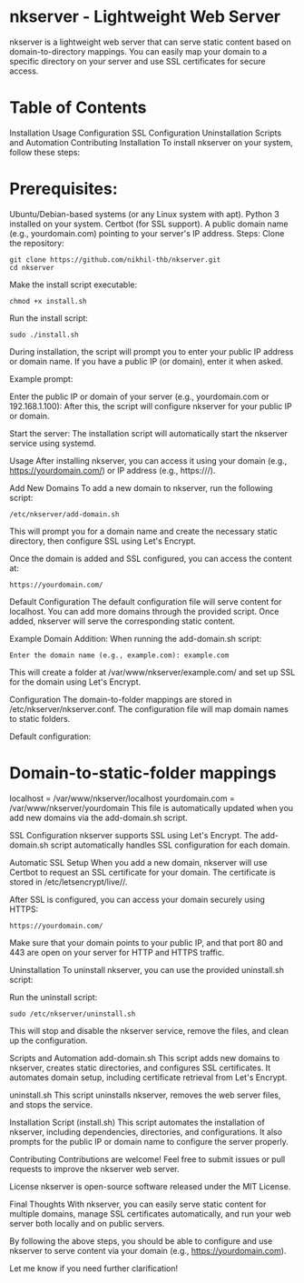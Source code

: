 # nkserver - Lightweight Web Server
nkserver is a lightweight web server that can serve static content based on domain-to-directory mappings. You can easily map your domain to a specific directory on your server and use SSL certificates for secure access.

# Table of Contents
Installation
Usage
Configuration
SSL Configuration
Uninstallation
Scripts and Automation
Contributing
Installation
To install nkserver on your system, follow these steps:

# Prerequisites:
Ubuntu/Debian-based systems (or any Linux system with apt).
Python 3 installed on your system.
Certbot (for SSL support).
A public domain name (e.g., yourdomain.com) pointing to your server's IP address.
Steps:
Clone the repository:

    git clone https://github.com/nikhil-thb/nkserver.git
    cd nkserver
Make the install script executable:

    chmod +x install.sh
Run the install script:

    sudo ./install.sh
    
During installation, the script will prompt you to enter your public IP address or domain name. If you have a public IP (or domain), enter it when asked.

Example prompt:

Enter the public IP or domain of your server (e.g., yourdomain.com or 192.168.1.100):
After this, the script will configure nkserver for your public IP or domain.

Start the server: The installation script will automatically start the nkserver service using systemd.

Usage
After installing nkserver, you can access it using your domain (e.g., https://yourdomain.com/) or IP address (e.g., https://<Your-IP-Address>/).

Add New Domains
To add a new domain to nkserver, run the following script:

    /etc/nkserver/add-domain.sh
    
This will prompt you for a domain name and create the necessary static directory, then configure SSL using Let's Encrypt.

Once the domain is added and SSL configured, you can access the content at:

    https://yourdomain.com/
Default Configuration
The default configuration file will serve content for localhost. You can add more domains through the provided script. Once added, nkserver will serve the corresponding static content.

Example Domain Addition:
When running the add-domain.sh script:

    Enter the domain name (e.g., example.com): example.com
This will create a folder at /var/www/nkserver/example.com/ and set up SSL for the domain using Let's Encrypt.

Configuration
The domain-to-folder mappings are stored in /etc/nkserver/nkserver.conf. The configuration file will map domain names to static folders.

Default configuration:

# Domain-to-static-folder mappings
localhost = /var/www/nkserver/localhost
yourdomain.com = /var/www/nkserver/yourdomain
This file is automatically updated when you add new domains via the add-domain.sh script.

SSL Configuration
nkserver supports SSL using Let's Encrypt. The add-domain.sh script automatically handles SSL configuration for each domain.

Automatic SSL Setup
When you add a new domain, nkserver will use Certbot to request an SSL certificate for your domain. The certificate is stored in /etc/letsencrypt/live/<domain>/.

After SSL is configured, you can access your domain securely using HTTPS:

    https://yourdomain.com/
Make sure that your domain points to your public IP, and that port 80 and 443 are open on your server for HTTP and HTTPS traffic.

Uninstallation
To uninstall nkserver, you can use the provided uninstall.sh script:

Run the uninstall script:

    sudo /etc/nkserver/uninstall.sh
This will stop and disable the nkserver service, remove the files, and clean up the configuration.

Scripts and Automation
    add-domain.sh
This script adds new domains to nkserver, creates static directories, and configures SSL certificates. It automates domain setup, including certificate retrieval from Let's Encrypt.

uninstall.sh
This script uninstalls nkserver, removes the web server files, and stops the service.

Installation Script (install.sh)
This script automates the installation of nkserver, including dependencies, directories, and configurations. It also prompts for the public IP or domain name to configure the server properly.

Contributing
Contributions are welcome! Feel free to submit issues or pull requests to improve the nkserver web server.

License
nkserver is open-source software released under the MIT License.

Final Thoughts
With nkserver, you can easily serve static content for multiple domains, manage SSL certificates automatically, and run your web server both locally and on public servers.

By following the above steps, you should be able to configure and use nkserver to serve content via your domain (e.g., https://yourdomain.com).

Let me know if you need further clarification!
